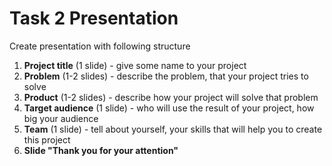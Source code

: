 Task 2 Presentation
======

Create presentation with following structure

1) **Project title** (1 slide) - give some name to your project
2) **Problem** (1-2 slides) - describe the problem, that your project tries to solve
3) **Product** (1-2 slides) - describe how your project will solve that problem
4) **Target audience** (1 slide) - who will use the result of your project, how big your audience
5) **Team** (1 slide) - tell about yourself, your skills that will help you to create this project
6) **Slide "Thank you for your attention"**

